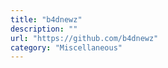 ```yaml
---
title: "b4dnewz"
description: ""
url: "https://github.com/b4dnewz"
category: "Miscellaneous"
---
```

